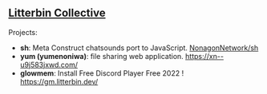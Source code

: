 ## [Litterbin Collective](https://litterbin.dev)
Projects:
- **sh**: Meta Construct chatsounds port to JavaScript. [NonagonNetwork/sh](https://github.com/NonagonNetwork/sh)
- **yum (yumenoniwa)**: file sharing web application. https://xn--u9j583jxwd.com/
- **glowmem**: Install Free Discord Player Free 2022 ! https://gm.litterbin.dev/
